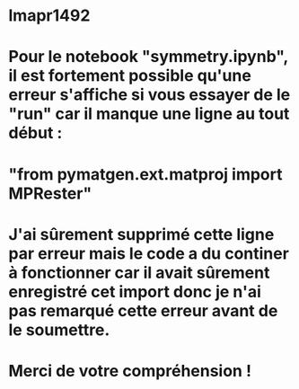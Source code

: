 # lmapr1492
# Pour le notebook "symmetry.ipynb", il est fortement possible qu'une erreur s'affiche si vous essayer de le "run" car il manque une ligne au tout début : 
# "from pymatgen.ext.matproj import MPRester"
# J'ai sûrement supprimé cette ligne par erreur mais le code a du continer à fonctionner car il avait sûrement enregistré cet import donc je n'ai pas remarqué cette erreur avant de le soumettre. 
# Merci de votre compréhension !
